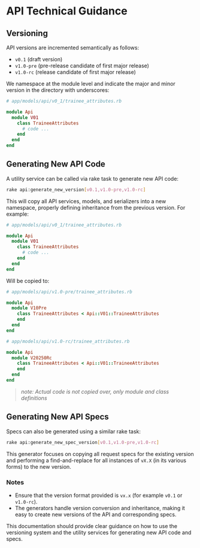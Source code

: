 
# API Technical Guidance

## Versioning

API versions are incremented semantically as follows:

- `v0.1` (draft version)
- `v1.0-pre` (pre-release candidate of first major release)
- `v1.0-rc` (release candidate of first major release)

We namespace at the module level and indicate the major and minor version in the directory with underscores:

```ruby
# app/models/api/v0_1/trainee_attributes.rb

module Api
  module V01
    class TraineeAttributes
      # code ...
    end
  end
end
```

## Generating New API Code

A utility service can be called via rake task to generate new API code:

```sh
rake api:generate_new_version[v0.1,v1.0-pre,v1.0-rc]
```

This will copy all API services, models, and serializers into a new namespace, properly defining inheritance from the previous version. For example:

```ruby
# app/models/api/v0_1/trainee_attributes.rb

module Api
  module V01
    class TraineeAttributes
      # code ...
    end
  end
end
```

Will be copied to:

```ruby
# app/models/api/v1.0-pre/trainee_attributes.rb

module Api
  module V10Pre
    class TraineeAttributes < Api::V01::TraineeAttributes
    end
  end
end
```

```ruby
# app/models/api/v1.0-rc/trainee_attributes.rb

module Api
  module V20250Rc
    class TraineeAttributes < Api::V01::TraineeAttributes
    end
  end
end
```

> _note: Actual code is not copied over, only module and class definitions_

## Generating New API Specs

Specs can also be generated using a similar rake task:

```sh
rake api:generate_new_spec_version[v0.1,v1.0-pre,v1.0-rc]
```

This generator focuses on copying all request specs for the existing version and performing a find-and-replace for all instances of `vX.X` (in its various forms) to the new version.

### Notes

- Ensure that the version format provided is `vx.x` (for example `v0.1` or `v1.0-rc`).
- The generators handle version conversion and inheritance, making it easy to create new versions of the API and corresponding specs.

This documentation should provide clear guidance on how to use the versioning system and the utility services for generating new API code and specs.
